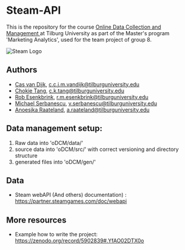 # Steam-API
This is the repository for the course [Online Data Collection and Management ](https://github.com/hannesdatta/course-odcm) at Tilburg University as part of the Master's program 'Marketing Analytics', used for the team project of group 8. 

![Steam Logo ](https://upload.wikimedia.org/wikipedia/commons/8/87/New_Steam_Logo_with_name.jpg)


## Authors

 * [Cas van Dijk](https://github.com/Cas-24), c.c.j.m.vandijk@tilburguniversity.edu
 * [Chokie Tang](https://github.com/chokietang), c.k.tang@tilburguniversity.edu
 * [Rob Esenkbrink](https://github.com/opgeROBt), r.m.esenkbrink@tilburguniversity.edu
 * [Michael Serbanescu](https://github.com/MihaiVladS), v.serbanescu@tilburguniversity.edu
 * [Anoesjka Raateland](https://github.com/Anoesjka97), a.raateland@tilburguniversity.edu


## Data management setup: 
1. Raw data into  'oDCM/data/'
2. source data into 'oDCM/src/' with correct versioning and directory structure 
3. generated files into 'oDCM/gen/'  


## Data

* Steam webAPI (And others) documentation) : https://partner.steamgames.com/doc/webapi


## More resources

* Example how to write the project:  https://zenodo.org/record/5902839#.YfAO02DTX0o




